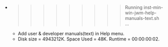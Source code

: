 * >>>>>>>>> Running inst-min-win-jwm-help-manuals-text.sh ...
  * Add user & developer manuals(text) in Help menu.
  * Disk size = 4943212K. Space Used = 48K. Runtime = 00:00:00:02.

